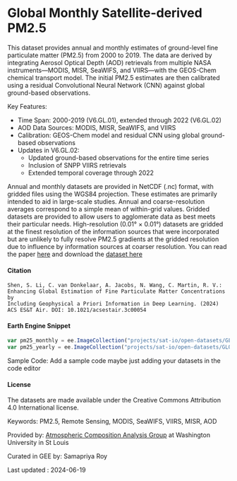 # Global Monthly Satellite-derived PM2.5

This dataset provides annual and monthly estimates of ground-level fine particulate matter (PM2.5) from 2000 to 2019. The data are derived by integrating Aerosol Optical Depth (AOD) retrievals from multiple NASA instruments—MODIS, MISR, SeaWIFS, and VIIRS—with the GEOS-Chem chemical transport model. The initial PM2.5 estimates are then calibrated using a residual Convolutional Neural Network (CNN) against global ground-based observations.

Key Features:
* Time Span: 2000-2019 (V6.GL.01), extended through 2022 (V6.GL.02)
* AOD Data Sources: MODIS, MISR, SeaWIFS, and VIIRS
* Calibration: GEOS-Chem model and residual CNN using global ground-based observations
* Updates in V6.GL.02:
    - Updated ground-based observations for the entire time series
    - Inclusion of SNPP VIIRS retrievals
    - Extended temporal coverage through 2022

Annual and monthly datasets are provided in NetCDF (.nc) format, with gridded files using the WGS84 projection. These estimates are primarily intended to aid in large-scale studies. Annual and coarse-resolution averages correspond to a simple mean of within-grid values. Gridded datasets are provided to allow users to agglomerate data as best meets their particular needs. High-resolution (0.01° × 0.01°) datasets are gridded at the finest resolution of the information sources that were incorporated but are unlikely to fully resolve PM2.5 gradients at the gridded resolution due to influence by information sources at coarser resolution. You can read the paper [here](https://pubs.acs.org/doi/full/10.1021/acsestair.3c00054) and download the [dataset here](https://sites.wustl.edu/acag/datasets/surface-pm2-5/#V6.GL.02)

#### Citation

```
Shen, S. Li, C. van Donkelaar, A. Jacobs, N. Wang, C. Martin, R. V.: Enhancing Global Estimation of Fine Particulate Matter Concentrations by
Including Geophysical a Priori Information in Deep Learning. (2024) ACS ES&T Air. DOI: 10.1021/acsestair.3c00054
```

#### Earth Engine Snippet

```js
var pm25_monthly = ee.ImageCollection("projects/sat-io/open-datasets/GLOBAL-SATELLITE-PM25/MONTHLY")
var pm25_yearly = ee.ImageCollection("projects/sat-io/open-datasets/GLOBAL-SATELLITE-PM25/ANNUAL")
```

Sample Code: Add a sample code maybe just adding your datasets in the code editor


#### License
The datasets are made available under the Creative Commons Attribution 4.0 International license.

Keywords: PM2.5, Remote Sensing, MODIS, SeaWIFS, VIIRS, MISR, AOD

Provided by: [Atmospheric Composition Analysis Group](https://sites.wustl.edu/acag/) at Washington University in St Louis

Curated in GEE by: Samapriya Roy

Last updated : 2024-06-19
